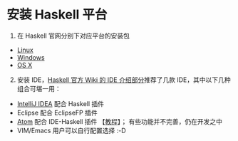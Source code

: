 # 安装 Haskell 平台
1. 在 Haskell 官网分别下对应平台的安装包
  - [Linux](https://www.haskell.org/platform/#linux)
  - [Windows](https://www.haskell.org/platform/#windows)
  - [OS X](https://www.haskell.org/platform/#osx)
2. 安装 IDE，[Haskell 官方 Wiki 的 IDE 介绍部分](https://wiki.haskell.org/IDEs)推荐了几款 IDE，其中以下几种组合可堪一用：
  - [IntelliJ IDEA](https://www.jetbrains.com/idea/) 配合 Haskell 插件
  - Eclipse 配合 EclipseFP 插件
  - [Atom](https://atom.io/) 配合 IDE-Haskell 插件 【[教程](https://atom.io/packages/ide-haskell)】； 有些功能并不完善，仍在开发之中
  - VIM/Emacs 用户可以自行配置选择 :-D
  
